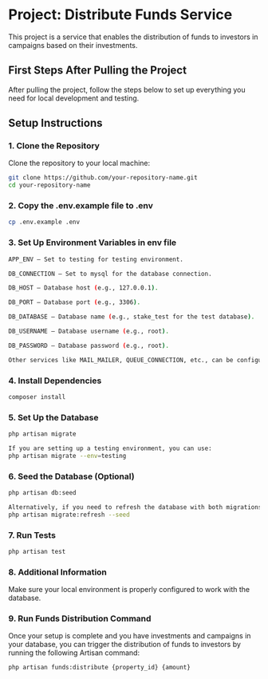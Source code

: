 # Project: Distribute Funds Service

This project is a service that enables the distribution of funds to investors in campaigns based on their investments.

## First Steps After Pulling the Project

After pulling the project, follow the steps below to set up everything you need for local development and testing.

## Setup Instructions

### 1. Clone the Repository

Clone the repository to your local machine:

```bash
git clone https://github.com/your-repository-name.git
cd your-repository-name
```

### 2. Copy the .env.example file to .env

```bash
cp .env.example .env
```

### 3. Set Up Environment Variables in env file

```bash
APP_ENV – Set to testing for testing environment.

DB_CONNECTION – Set to mysql for the database connection.

DB_HOST – Database host (e.g., 127.0.0.1).

DB_PORT – Database port (e.g., 3306).

DB_DATABASE – Database name (e.g., stake_test for the test database).

DB_USERNAME – Database username (e.g., root).

DB_PASSWORD – Database password (e.g., root).

Other services like MAIL_MAILER, QUEUE_CONNECTION, etc., can be configured as required.
```
### 4. Install Dependencies
```bash
composer install
```

### 5. Set Up the Database
```bash
php artisan migrate

If you are setting up a testing environment, you can use:
php artisan migrate --env=testing
```

### 6. Seed the Database (Optional)
```bash
php artisan db:seed

Alternatively, if you need to refresh the database with both migrations and seeders:
php artisan migrate:refresh --seed
```

### 7. Run Tests
```bash
php artisan test
```

### 8. Additional Information
Make sure your local environment is properly configured to work with the database.

### 9. Run Funds Distribution Command

Once your setup is complete and you have investments and campaigns in your database, you can trigger the distribution of funds to investors by running the following Artisan command:

```bash
php artisan funds:distribute {property_id} {amount}
